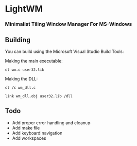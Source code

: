 # LightWM
### Minimalist Tiling Window Manager For MS-Windows

## Building

You can build using the Microsoft Visual Studio Build Tools:

Making the main executable:

```cl wm.c user32.lib```

Making the DLL:

```cl /c wm_dll.c```

```link wm_dll.obj user32.lib /dll```

## Todo

- Add proper error handling and cleanup
- Add make file
- Add keyboard navigation
- Add workspaces
